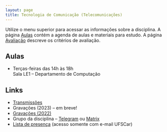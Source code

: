 ```yaml
---
layout: page
title: Tecnologia de Comunicação (Telecomunicações)
---
```


Utilize o menu superior para acessar as informações sobre a disciplina. A página [Aulas](/aulas/) contém a agenda de aulas e materiais para estudo. A página [Avaliação](/avaliacao/) descreve os critérios de avaliação.

## Aulas

 * Terças-feiras das 14h às 18h<br />Sala LE1 – Departamento de Computação

## Links

 * [Transmissões](https://www.twitch.tv/thotypous)
 * Gravações (2023) – em breve!
 * [Gravações (2022)](https://www.youtube.com/playlist?list=PLtQaN06AB3mK0cYdvoMdI6tcciBHMFTrK)
 * Grupo da disciplina – [Telegram](https://t.me/+UYhxokWyU9Y2YTlh) ou [Matrix](https://matrix.to/#/%23ufscar-telecom-2023-1:mozilla.org)
 * [Lista de presença](https://docs.google.com/spreadsheets/d/1DyrT7CdWuKxKt0bI4xoeZplVEaVtIYZ2p6yUJVK9a8s/edit?usp=sharing) (acesso somente com e-mail UFSCar)
